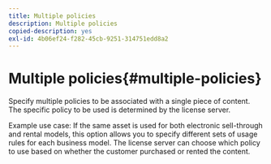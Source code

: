 ```yaml
---
title: Multiple policies
description: Multiple policies
copied-description: yes
exl-id: 4b06ef24-f282-45cb-9251-314751edd8a2
---
```

# Multiple policies{#multiple-policies}

Specify multiple policies to be associated with a single piece of content. The specific policy to be used is determined by the license server.

Example use case: If the same asset is used for both electronic sell-through and rental models, this option allows you to specify different sets of usage rules for each business model. The license server can choose which policy to use based on whether the customer purchased or rented the content.
